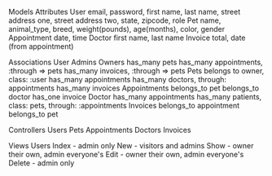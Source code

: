 Models
  Attributes
    User
      email, password, first name, last name, street address one, street address two, state, zipcode, role
    Pet
      name, animal_type, breed, weight(pounds), age(months), color, gender
    Appointment
      date, time
    Doctor
      first name, last name
    Invoice
      total, date (from appointment)

  Associations
    User
      Admins
      Owners
        has_many pets
        has_many appointments, :through => pets
        has_many invoices, :through => pets
    Pets
      belongs to owner, class: :user
      has_many appointments
      has_many doctors, through: appointments
      has_many invoices
    Appointments
      belongs_to pet
      belongs_to doctor
      has_one invoice
    Doctor
      has_many appointments
      has_many patients, class: pets, through: :appointments
    Invoices
      belongs_to appointment
      belongs_to pet

Controllers
  Users
  Pets
  Appointments
  Doctors
  Invoices

Views
  Users
    Index - admin only
    New - visitors and admins
    Show - owner their own, admin everyone's
    Edit - owner their own, admin everyone's
    Delete - admin only

